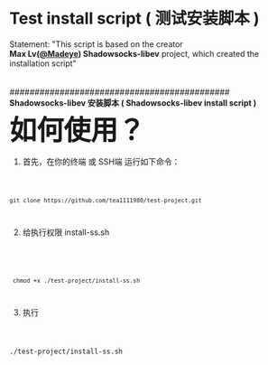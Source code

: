 # Test install script  ( 测试安装脚本 )

Statement: "This script is based on the creator
<br>
<b>Max Lv(<a href='https://github.com/Madeye'>@Madeye</a>) Shadowsocks-libev</b> project, which created the installation script"
</br>
<br>
</br>
<i>############################################</i><br>
<b>Shadowsocks-libev 安装脚本 ( Shadowsocks-libev install script )</b>
  <br>
<b><font size=14px>如何使用？</font></b>

1. 首先，在你的终端 或 SSH端 运行如下命令：

<code>

    git clone https://github.com/tea1111980/test-project.git

</code>

2. 给执行权限 install-ss.sh
  <br>

<code>

     chmod +x ./test-project/install-ss.sh

</code>

3. 执行

<code>

./test-project/install-ss.sh <br><p>

</code>
